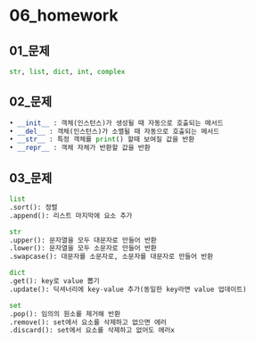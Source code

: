 # 06_homework

## 01_문제

```python
str, list, dict, int, complex
```

## 02_문제

```python
• __init__ : 객체(인스턴스)가 생성될 때 자동으로 호출되는 메서드
• __del__ : 객체(인스턴스)가 소멸될 때 자동으로 호출되는 메서드
• __str__ : 특정 객체를 print() 할때 보여질 값을 반환
• __repr__ : 객체 자체가 반환할 값을 반환
```

## 03_문제

``` python
list
.sort(): 정렬
.append(): 리스트 마지막에 요소 추가

str
.upper(): 문자열을 모두 대문자로 만들어 반환
.lower(): 문자열을 모두 소문자로 만들어 반환
.swapcase(): 대문자를 소문자로, 소문자를 대문자로 만들어 반환

dict
.get(): key로 value 뽑기
.update(): 딕셔너리에 key-value 추가(동일한 key라면 value 업데이트)

set
.pop(): 임의의 원소를 제거해 반환
.remove(): set에서 요소를 삭제하고 없으면 에러
.discard(): set에서 요소를 삭제하고 없어도 에러x

```



